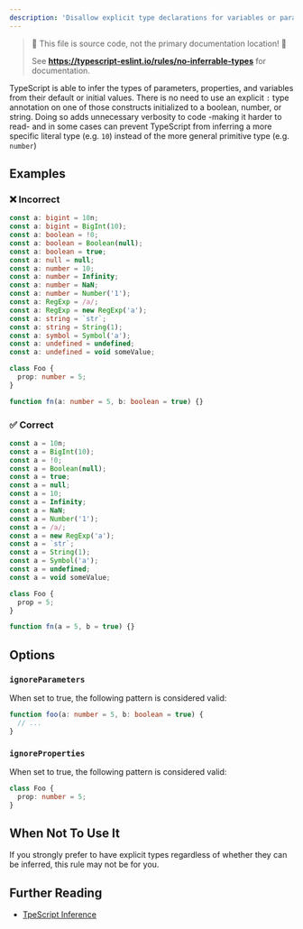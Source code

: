 ```yaml
---
description: 'Disallow explicit type declarations for variables or parameters initialized to a number, string, or boolean.'
---
```


> 🛑 This file is source code, not the primary documentation location! 🛑
>
> See **https://typescript-eslint.io/rules/no-inferrable-types** for documentation.

TypeScript is able to infer the types of parameters, properties, and variables from their default or initial values.
There is no need to use an explicit `:` type annotation on one of those constructs initialized to a boolean, number, or string.
Doing so adds unnecessary verbosity to code -making it harder to read- and in some cases can prevent TypeScript from inferring a more specific literal type (e.g. `10`) instead of the more general primitive type (e.g. `number`)

## Examples

<!--tabs-->

### ❌ Incorrect

```ts
const a: bigint = 10n;
const a: bigint = BigInt(10);
const a: boolean = !0;
const a: boolean = Boolean(null);
const a: boolean = true;
const a: null = null;
const a: number = 10;
const a: number = Infinity;
const a: number = NaN;
const a: number = Number('1');
const a: RegExp = /a/;
const a: RegExp = new RegExp('a');
const a: string = `str`;
const a: string = String(1);
const a: symbol = Symbol('a');
const a: undefined = undefined;
const a: undefined = void someValue;

class Foo {
  prop: number = 5;
}

function fn(a: number = 5, b: boolean = true) {}
```

### ✅ Correct

```ts
const a = 10n;
const a = BigInt(10);
const a = !0;
const a = Boolean(null);
const a = true;
const a = null;
const a = 10;
const a = Infinity;
const a = NaN;
const a = Number('1');
const a = /a/;
const a = new RegExp('a');
const a = `str`;
const a = String(1);
const a = Symbol('a');
const a = undefined;
const a = void someValue;

class Foo {
  prop = 5;
}

function fn(a = 5, b = true) {}
```

<!--/tabs-->

## Options

### `ignoreParameters`

When set to true, the following pattern is considered valid:

```ts option='{ "ignoreParameters": true }' showPlaygroundButton
function foo(a: number = 5, b: boolean = true) {
  // ...
}
```

### `ignoreProperties`

When set to true, the following pattern is considered valid:

```ts option='{ "ignoreProperties": true }' showPlaygroundButton
class Foo {
  prop: number = 5;
}
```

## When Not To Use It

If you strongly prefer to have explicit types regardless of whether they can be inferred, this rule may not be for you.

## Further Reading

- [TpeScript Inference](https://www.typescriptlang.org/docs/handbook/type-inference.html)
